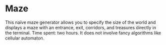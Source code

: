 # Maze

This naïve maze generator allows you to specify the size of the world and displays a maze with an entrance, exit, corridors, and treasures directly in the terminal. Time spent: two hours. It does not involve fancy algorithms like cellular automaton.